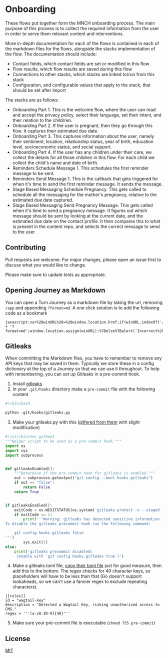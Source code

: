 # Onboarding
These flows put together form the MNCH onboarding process. The main purpose of this process is to collect the required information from the user in order to serve them relevant content and interventions.

More in-depth documentation for each of the flows is contained in each of the markdown files for the flows, alongside the stacks implementation of the flow. The documentation should include:
- Contact fields, which contact fields are set or modified in this flow
- Flow results, which flow results are saved during this flow
- Connections to other stacks, which stacks are linked to/run from this stack
- Configuration, and configurable values that apply to the stack, that should be set after import

The stacks are as follows:
- Onboarding Part 1. This is the welcome flow, where the user can read and accept the privacy policy, select their language, set their intent, and their relation to the child/ren.
- Onboarding Part 2. If the user is pregnant, then they go through this flow. It captures their estimated due date.
- Onboarding Part 3. This captures information about the user, namely their sentiment, location, relationship status, year of birth, education level, socioeconomic status, and social support.
- Onboarding Part 4. If the user has any children under their care, we collect the details for all those children in this flow. For each child we collect the child's name and date of birth.
- Reminders Schedule Message 1. This schedules the first reminder message to be sent.
- Reminders Send Message 1. This is the callback that gets triggered for when it's time to send the first reminder message. It sends the message.
- Stage Based Messaging Schedule Pregnancy. This gets called to schedule all the messaging for the mother's pregnancy, relative to the estimated due date captured.
- Stage Based Messaging Send Pregnancy Message. This gets called when it's time to send a pregnancy message. It figures out which message should be sent by looking at the current date, and the estimated due date on the contact profile. It then compares this to what is present in the content repo, and selects the correct message to send to the user.


## Contributing
Pull requests are welcome. For major changes, please open an issue first to discuss what you would like to change.

Please make sure to update tests as appropriate.

## Opening Journey as Markdown
You can open a Turn Journey as a markdown file by taking the url, removing `/app` and appending `?format=md`. A one click solution is to add the following code as a bookmark

```
javascript:var%20winURL%20=%20window.location.href;if(winURL.indexOf('/app')%20%3E%200)%7BwinURL%20=%20winURL.replace('/app',%20'') + '?format=md';window.location.assign(winURL);%7Delse%7Balert('Incorrect%20URL%20format');%7D
```

## Gitleaks
When committing the Markdown files, you have to remember to remove any API keys that may be saved in them. Typically we store these in a config dictionary at the top of a Journey so that we can use it throughout. To help with remembering, you can set up Gitleaks in a pre-commit hook.

1. Install [gitleaks](https://github.com/gitleaks/gitleaks?tab=readme-ov-file#installing)
2. In your `.git/hooks` directory make a `pre-commit` file with the following content
```bash
#!/bin/bash

python .git/hooks/gitleaks.py
```
3. Make your gitleaks.py with this ([pilfered from them](https://github.com/gitleaks/gitleaks/blob/master/scripts/pre-commit.py) with slight modification)
```python
#!/usr/bin/env python3
"""Helper script to be used as a pre-commit hook."""
import os
import sys
import subprocess


def gitleaksEnabled():
    """Determine if the pre-commit hook for gitleaks is enabled."""
    out = subprocess.getoutput("git config --bool hooks.gitleaks")
    if out == "false":
        return False
    return True


if gitleaksEnabled():
    exitCode = os.WEXITSTATUS(os.system('gitleaks protect -v --staged -c .git/hooks/gitleaks.toml'))
    if exitCode == 1:
        print('''Warning: gitleaks has detected sensitive information in your changes.
To disable the gitleaks precommit hook run the following command:

    git config hooks.gitleaks false
''')
        sys.exit(1)
else:
    print('gitleaks precommit disabled\
     (enable with `git config hooks.gitleaks true`)')
```
4. Make a gitleaks.toml file, [copy their toml file](https://github.com/gitleaks/gitleaks/blob/master/config/gitleaks.toml) just for good measure, then add this to the bottom. The regex checks for 40 character keys, so placeholders will have to be less than that (Go doesn't support lookaheads, so we can't use a fancier regex to exclude repeating characters).
```
[[rules]]
id = "wagtail-key"
description = "Detected a Wagtail Key, risking unauthorized access to CMS."
regex = '''[a-zA-Z0-9]{40}'''
```
5. Make sure your pre-commit file is executable (`chmod 755 pre-commit`)

## License
[MIT](https://choosealicense.com/licenses/mit/)
